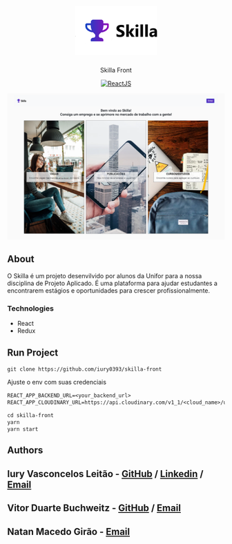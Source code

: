 <h1 align="center"><img src="./.gitdocs/logo.png" alt="Skilla" /></h1>
<p align="center">Skilla Front</p>
<p align="center">
  <a href="https://reactjs.org/">
    <img src="https://img.shields.io/static/v1?label=React&message=JS&color=blue?style=plastic&logo=React" alt="ReactJS" />
  </a>
</p>
<p align="center"><img src=".gitdocs/skilla.png" /></p>

## About

O Skilla é um projeto desenvilvido por alunos da Unifor para a nossa disciplina de Projeto Aplicado. É uma plataforma para ajudar estudantes a encontrarem estágios e oportunidades para crescer profissionalmente.

### Technologies

<ul>
    <li>React</li>
    <li>Redux</li>
</ul>

## Run Project

```git
git clone https://github.com/iury0393/skilla-front
```

Ajuste o env com suas credenciais

```
REACT_APP_BACKEND_URL=<your_backend_url>
REACT_APP_CLOUDINARY_URL=https://api.cloudinary.com/v1_1/<cloud_name>/upload
```

```ssh
cd skilla-front
yarn
yarn start
```

## Authors

## Iury Vasconcelos Leitão - [GitHub](https://github.com/iury0393) / [Linkedin](https://www.linkedin.com/in/iury-vasconcelos-dev/) / [Email](mailto:iury0393@gmail.com)
## Vitor Duarte Buchweitz - [GitHub](https://github.com/Vitordb) / [Email](mailto:dbvitor@gmail.com)
## Natan Macedo Girão - [Email](mailto:natangirao@gmail.com)

